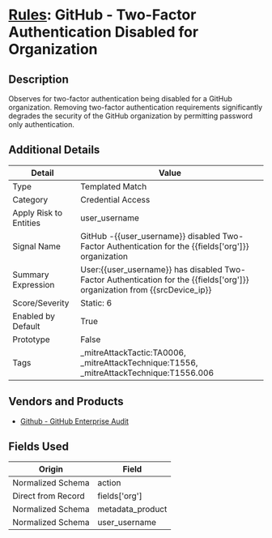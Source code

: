 # [Rules](README.md): GitHub - Two-Factor Authentication Disabled for Organization

## Description
Observes for two-factor authentication being disabled for a GitHub organization. Removing two-factor authentication requirements significantly degrades the security of the GitHub organization by permitting password only authentication.

## Additional Details
|Detail|Value|
|----|----|
|Type|Templated Match|
|Category|Credential Access|
|Apply Risk to Entities|user_username|
|Signal Name|GitHub -{{user_username}} disabled Two-Factor Authentication for the {{fields['org']}} organization|
|Summary Expression|User:{{user_username}} has disabled Two-Factor Authentication for the {{fields['org']}} organization from {{srcDevice_ip}}|
|Score/Severity|Static: 6|
|Enabled by Default|True|
|Prototype|False|
|Tags|_mitreAttackTactic:TA0006, _mitreAttackTechnique:T1556, _mitreAttackTechnique:T1556.006|
## Vendors and Products
- [Github - GitHub Enterprise Audit](../products/e3c8bd8b-6ed8-4332-944d-d0f5dfc462df.md)


## Fields Used

|Origin|Field|
|----|----|
|Normalized Schema|action|
|Direct from Record|fields['org']|
|Normalized Schema|metadata_product|
|Normalized Schema|user_username|


